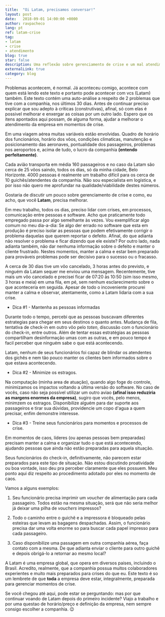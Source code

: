 ```yaml
---
title:  "Oi Latam, precisamos conversar!"
layout: post
date:   2018-09-01 14:00:00 +0000
author: ravpacheco
lang: pt
ref: latam-crise
tag: 
- latam
- crise
- atendimento
blog: true
star: false
description: Uma reflexão sobre gerenciamento de crise e um mal atendimento de uma companhia aérea.
externalLink: true
category: blog
---
```


Problemas acontecem, é normal. Já aconteceu comigo, acontece com quem está lendo este texto e portanto pode acontecer com vcs (Latam) também. Este texto contém uma auto-análise a respeito de 2 problemas que tive com a companhia, nos últimos 30 dias. Antes de continuar preciso explicar que sou adepto à críticas (construtivas), afinal, só com elas é possivel melhorar e enxergar as coisas por um outro lado. Espero que os itens apontados aqui possam, de alguma forma, ajudar a melhorar o atendimento da empresa em momentos de crise.

Em uma viagem aérea muitas variáveis estão envolvidas. Quadro de horário dos funcionários, horário dos vôos, condições climaticas, manutenção e posicionamento das aeronaves, pontualidade dos passageiros, problemas nos aeroportos e, acima de tudo, o lucro da companhia __(entendo perfeitamente)__.

Cada avião transporta em média 160 passageiros e no caso da Latam são cerca de 25 vôos saindo, todos os dias, só da minha cidade, Belo Horizonte. 4000 pessoas é realmente um trabalho difícil para os cerca de 10 guichês/atendentes da companhia. Não sou especialista em logística, e por isso não quero me aprofundar na qualidade/viabilidade destes números. 

Gostaria de discutir um pouco sobre gerenciamento de crise e como, eu acho, que você **Latam**, precisa melhorar.

Em meu trabalho, todos os dias, preciso lidar com crises, em processos, comunicação entre pessoas e software. Acho que praticamente todo empregado passa por algo semelhante às vezes. Vou exemplificar algo comum no meu dia-a-dia: Se algo der errado no software que esta em produção é preciso isolar as pessoas que podem efetivamente corrigir o problema daquelas que querem reportar o defeito. Afinal, do que adianta não resolver o problema e ficar dizendo que ele existe? Por outro lado, nada adianta também, não dar nenhuma informação sobre o defeito e manter o cliente frustrado. Nestes momentos, manter a calma e estar bem preparado para prováveis problemas pode ser decisivo para o sucesso ou o fracasso.

A cerca de 30 dias tive um vôo cancelado, 3 horas antes do previsto, e ninguém da Latam sequer me enviou uma mensagem. Recentemente, tive mais um vôo cancelado e precisei ficar de 07:20 às 10:50 (sim isso mesmo, 3 horas e meia) em uma fila, em pé, sem nenhum esclarecimento sobre o que aconteceria em seguida. Apesar de todo o incoveniente procurei manter a calma e observar, atentamente, como a Latam lidaria com a sua crise.

* Dica #1 - Mantenha as pessoas informadas

Durante todo o tempo, percebi que as pessoas buscavam diferentes estrategias para chegar em seus destinos o quanto antes. Mudança de fila, tentativa de check-in em outro vôo pelo *toten*, discussão com o funcionário do check-in, entre outros. Além de tentar essas estratégias as pessoas compartilham desinformação umas com as outras, e em pouco tempo é facil perceber que ninguém sabe o que está acontecendo.

Latam, nenhum de seus funcionários foi capaz de blindar os atendentes dos gichês e nem tão pouco manter os clientes bem informados sobre o que estava acontecendo.

* Dica #2 - Minimize os estragos.

Na computação (minha area de atuação), quando algo foge do controle, minimizamos os impactos voltando a última versão do software. No caso de vocês, caso não seja possível utilizar um outro aviao __(afinal isso reduziria as margens enormes da empresa)__, sugiro que vocês, pelo menos, minimzem os estragos. Disponibilize alguém para dar suporte aos passageiros e tirar sua dúvidas, providencie um copo d'agua a quem precisar, enfim demonstre interesse.

* Dica #3 - Treine seus funcionários para momentos e processos de crise.

Em momentos de caos, líderes (ou apenas pessoas bem preparadas) precisam manter a calma e organizar tudo o que está acontecendo, ajudando pessoas que ainda não estão preparadas para aquela situação.

Seus funcionários do check-in, definitivamente, não parecem estar preparados para este tipo de situação. Não estou discutindo proatividade ou boa vontade, isso deu pra perceber claramente que eles possuem. Meu ponto aqui diz respeito ao procedimento adotado por eles no momento de caos.

Vamos a alguns exemplos:

1. Seu funcionário precisa imprimir um *voucher* de alimentação para cada passageiro. Todos estão na mesma situação, será que não seria melhor já deixar uma pilha de *vouchers* impressos?

2. Todo o caminho entre o guichê e a impressora é bloqueado pelas esteiras que levam as bagagens despachadas. Assim, o funcionário precisa dar uma volta enorme so para buscar cada papel impresso para cada passageiro.

3. Caso disponibilize uma passagem em outra companhia aérea, faça contato com a mesma. De que adianta enviar o cliente para outro guichê e depois obrigá-lo a retornar ao mesmo local?

A Latam é uma empresa global, que opera em diversos paises, incluindo o Brasil. Acredito, realmente, que a companhia possua muitos colaboradores experientes e muito mais preparados para crises do que eu. Este texto é so um lembrete de que **toda** a empresa deve estar, integralmente, preparada para gerenciar momentos de crise.

Se você chegou até aqui, pode estar se perguntando: mas por que continuar voando de Latam depois do primeiro incidente? Viajo a trabalho e por uma questao de horário/preço e definição da empresa, nem sempre consigo escolher a companhia. 😉